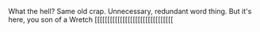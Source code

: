 What the hell? Same old crap. Unnecessary, redundant word thing. But it's here, you son of a Wretch [[[[[[[[[[[[[[[[[[[[[[[[[[[[[[[
